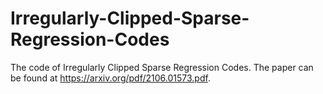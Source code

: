 # Irregularly-Clipped-Sparse-Regression-Codes
The code of Irregularly Clipped Sparse Regression Codes. The paper can be found at https://arxiv.org/pdf/2106.01573.pdf.
